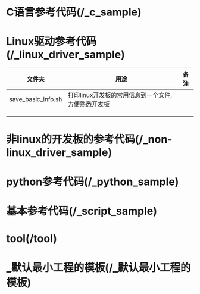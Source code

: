 
# C语言参考代码(/_c_sample)

# Linux驱动参考代码(/_linux_driver_sample)

文件夹|用途|备注
---|--|---
save_basic_info.sh|打印linux开发板的常用信息到一个文件,方便熟悉开发板|
 | |
 | |
 | |


# 非linux的开发板的参考代码(/_non-linux_driver_sample)

# python参考代码(/_python_sample)

# 基本参考代码(/_script_sample)

# tool(/tool)

# _默认最小工程的模板(/_默认最小工程的模板)